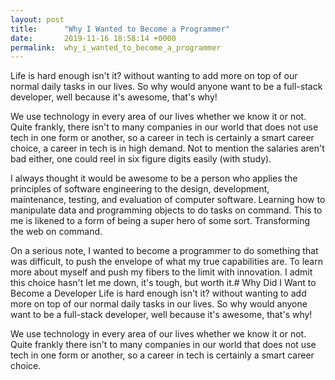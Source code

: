 ```yaml
---
layout: post
title:      "Why I Wanted to Become a Programmer"
date:       2019-11-16 18:58:14 +0000
permalink:  why_i_wanted_to_become_a_programmer
---
```



Life is hard enough isn't it? without wanting to add more on top of our normal daily tasks in our lives. So why would anyone want to be a full-stack developer, well because it's awesome, that's why!

We use technology in every area of our lives whether we know it or not. Quite frankly, there isn't to many companies in our world that does not use tech in one form or another, so a career in tech is certainly a smart career choice, a career in tech is in high demand. Not to mention the salaries aren't bad either, one could reel in six figure digits easily (with study).

I always thought it would be awesome to be a person who applies the principles of software engineering to the design, development, maintenance, testing, and evaluation of computer software. Learning how to manipulate data and programming objects to do tasks on command. This to me is likened to a form of being a super hero of some sort. Transforming the web on command. 

On a serious note, I wanted to become a programmer to do something that was difficult, to push the envelope of what my true capabilities are. To learn more about myself and push my fibers to the limit with innovation. I admit this choice hasn't let me down, it's tough, but worth it.# Why Did I Want to Become a Developer
Life is hard enough isn't it? without wanting to add more on top of our normal daily tasks in our lives. So why would anyone want to be a full-stack developer, well because it's awesome, that's why! 

We use technology in every area of our lives whether we know it or not. Quite frankly there isn't to many companies in our world that does not use tech in one form or another, so a career in tech is certainly a smart career choice. 



   





